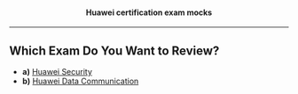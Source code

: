<div align="center">
  <h4>Huawei certification exam mocks</h4>
</div>

---

## Which Exam Do You Want to Review?

- **a)** [Huawei Security](https://github.com/stilla1ex/huaweisecuriy)  
- **b)** [Huawei Data Communication](https://github.com/stilla1ex/huaweidatacomp)





